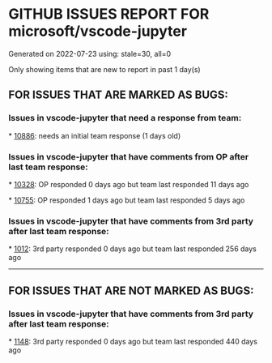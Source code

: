 
# GITHUB ISSUES REPORT FOR microsoft/vscode-jupyter


Generated on 2022-07-23 using: stale=30, all=0


Only showing items that are new to report in past 1 day(s)


## FOR ISSUES THAT ARE MARKED AS BUGS:


### Issues in vscode-jupyter that need a response from team:


\* [10886](https://github.com/microsoft/vscode-jupyter/issues/10886 "Scrolling issue when mouse hover on HTML output"): needs an initial team response (1 days old)

### Issues in vscode-jupyter that have comments from OP after last team response:


\* [10328](https://github.com/microsoft/vscode-jupyter/issues/10328 "Interrupt & Restart buttons do not work for Julia on jupyter"): OP responded 0 days ago but team last responded 11 days ago

\* [10755](https://github.com/microsoft/vscode-jupyter/issues/10755 "Jupyter environment variables load only once ever per kernel."): OP responded 1 days ago but team last responded 5 days ago

### Issues in vscode-jupyter that have comments from 3rd party after last team response:


\* [1012](https://github.com/microsoft/vscode-jupyter/issues/1012 "IPython.display.Audio not working for WAV audio"): 3rd party responded 0 days ago but team last responded 256 days ago

---

## FOR ISSUES THAT ARE NOT MARKED AS BUGS:


### Issues in vscode-jupyter that have comments from 3rd party after last team response:


\* [1148](https://github.com/microsoft/vscode-jupyter/issues/1148 "Spyder-Like variable explorer"): 3rd party responded 0 days ago but team last responded 440 days ago
